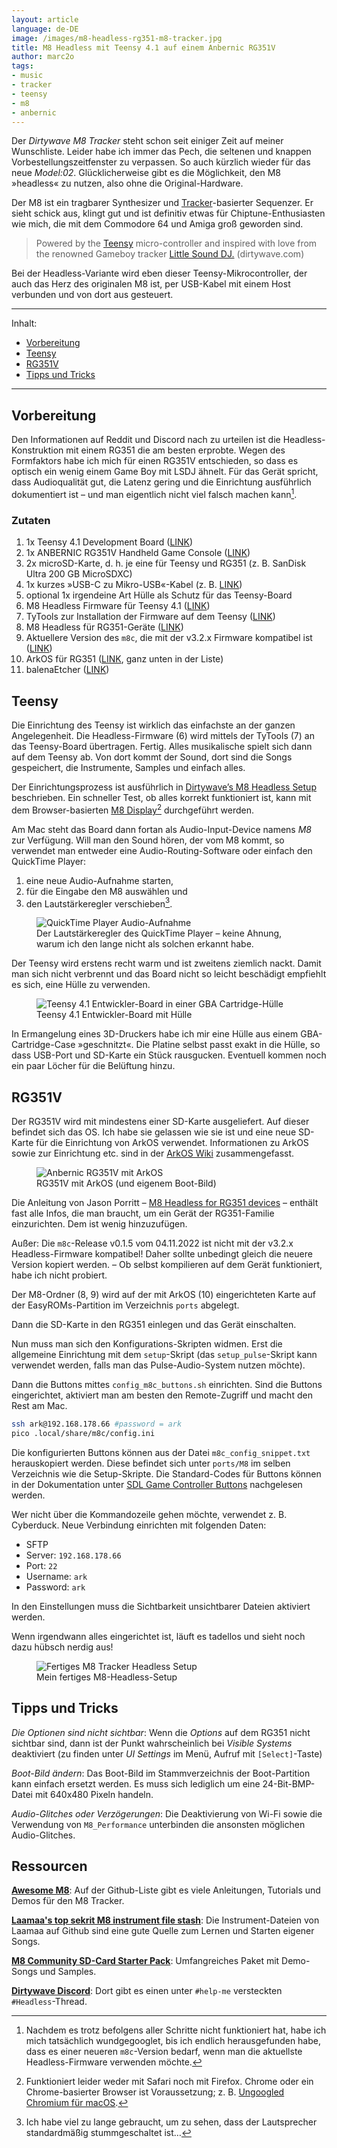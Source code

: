 ```yaml
---
layout: article
language: de-DE
image: /images/m8-headless-rg351-m8-tracker.jpg
title: M8 Headless mit Teensy 4.1 auf einem Anbernic RG351V
author: marc2o
tags:
- music
- tracker
- teensy
- m8
- anbernic
---
```


Der _Dirtywave M8 Tracker_ steht schon seit einiger Zeit auf meiner Wunschliste. Leider habe ich immer das Pech, die seltenen und knappen Vorbestellungs­zeitfenster zu verpassen. So auch kürzlich wieder für das neue _Model:02_. Glücklicherweise gibt es die Möglichkeit, den M8 »headless« zu nutzen, also ohne die Original-Hardware.

<!-- more -->

Der M8 ist ein tragbarer Synthesizer und [Tracker](https://en.wikipedia.org/wiki/Music_tracker)-basierter Sequenzer. Er sieht schick aus, klingt gut und ist definitiv etwas für Chiptune-Enthusiasten wie mich, die mit dem Commodore 64 und Amiga groß geworden sind.

> Powered by the [Teensy](https://www.pjrc.com/teensy/) micro-controller and inspired with love from the renowned Gameboy tracker [Little Sound DJ.](https://www.littlesounddj.com) (dirtywave.com)

Bei der Headless-Variante wird eben dieser Teensy-Mikrocontroller, der auch das Herz des originalen M8 ist, per USB-Kabel mit einem Host verbunden und von dort aus gesteuert.

---

Inhalt:

- [Vorbereitung](#vorbereitung)
- [Teensy](#teensy)
- [RG351V](#rg351v)
- [Tipps und Tricks](#tipps-und-tricks)

---

## Vorbereitung

Den Informationen auf Reddit und Discord nach zu urteilen ist die Headless-Konstruktion mit einem RG351 die am besten erprobte. Wegen des Formfaktors habe ich mich für einen RG351V entschieden, so dass es optisch ein wenig einem Game Boy mit LSDJ ähnelt. Für das Gerät spricht, dass Audioqualität gut, die Latenz gering und die Einrichtung ausführlich dokumentiert ist – und man eigentlich nicht viel falsch machen kann[^1].

### Zutaten

1. 1x Teensy 4.1 Development Board ([LINK](https://www.pjrc.com/store/teensy41.html))
2. 1x ANBERNIC RG351V Handheld Game Console ([LINK](https://anbernic.com/products/anbernic-new-rg351v?variant=40986761298084))
3. 2x microSD-Karte, d. h. je eine für Teensy und RG351 (z. B. SanDisk Ultra 200 GB MicroSDXC)
4. 1x kurzes »USB-C zu Mikro-USB«-Kabel (z. B. [LINK](https://a.aliexpress.com/_EvBSCHX))
5. optional 1x irgendeine Art Hülle als Schutz für das Teensy-Board
6. M8 Headless Firmware für Teensy 4.1 ([LINK](https://github.com/Dirtywave/M8HeadlessFirmware))
7. TyTools zur Installation der Firmware auf dem Teensy ([LINK](https://github.com/Koromix/tytools/releases))
8. M8 Headless für RG351-Geräte ([LINK](https://github.com/jasonporritt/rg351_m8c))
9. Aktuellere Version des `m8c`, die mit der v3.2.x Firmware kompatibel ist ([LINK](https://www.reddit.com/r/RG351/comments/14ruu4t/comment/kiky0it/))
10. ArkOS für RG351 ([LINK](https://github.com/christianhaitian/arkos/wiki), ganz unten in der Liste)
11. balenaEtcher ([LINK](https://etcher.balena.io/))

## Teensy

Die Einrichtung des Teensy ist wirklich das einfachste an der ganzen Angelegenheit. Die Headless-Firmware (6) wird mittels der TyTools (7) an das Teensy-Board übertragen. Fertig. Alles musikalische spielt sich dann auf dem Teensy ab. Von dort kommt der Sound, dort sind die Songs gespeichert, die Instrumente, Samples und einfach alles.

Der Einrichtungs&shy;prozess ist ausführlich in [Dirtywave’s M8 Headless Setup](https://github.com/DirtyWave/M8Docs/blob/main/docs/M8HeadlessSetup.md) beschrieben. Ein schneller Test, ob alles korrekt funktioniert ist, kann mit dem Browser-basierten [M8 Display](https://derkyjadex.github.io/M8WebDisplay/)[^2] durchgeführt werden.

Am Mac steht das Board dann fortan als Audio-Input-Device namens _M8_ zur Verfügung. Will man den Sound hören, der vom M8 kommt, so verwendet man entweder eine Audio-Routing-Software oder einfach den QuickTime Player:

1. eine neue Audio-Aufnahme starten,
2. für die Eingabe den M8 auswählen und
3. den Lautstärkeregler verschieben[^3].

<figure>
<img src="/images/m8-headless-rg351-quicktime-player.png" alt="QuickTime Player Audio-Aufnahme">
<figcaption>Der Lautstärkeregler des QuickTime Player – keine Ahnung, warum ich den lange nicht als solchen erkannt habe.</figcaption>
</figure>

Der Teensy wird erstens recht warm und ist zweitens ziemlich nackt. Damit man sich nicht verbrennt und das Board nicht so leicht beschädigt empfiehlt es sich, eine Hülle zu verwenden.

<figure>
<img src="/images/m8-headless-rg351-teensy.jpg" alt="Teensy 4.1 Entwickler-Board in einer GBA Cartridge-Hülle">
<figcaption>Teensy 4.1 Entwickler-Board mit Hülle</figcaption>
</figure>

In Ermangelung eines 3D-Druckers habe ich mir eine Hülle aus einem GBA-Cartridge-Case »geschnitzt«. Die Platine selbst passt exakt in die Hülle, so dass USB-Port und SD-Karte ein Stück rausgucken. Eventuell kommen noch ein paar Löcher für die Belüftung hinzu.

## RG351V

Der RG351V wird mit mindestens einer SD-Karte ausgeliefert. Auf dieser befindet sich das OS. Ich habe sie gelassen wie sie ist und eine neue SD-Karte für die Einrichtung von ArkOS verwendet. Informationen zu ArkOS sowie zur Einrichtung etc. sind in der [ArkOS Wiki](https://github.com/christianhaitian/arkos/wiki) zusammengefasst.

<figure>
<img src="/images/m8-headless-rg351v-arkos.jpg" alt="Anbernic RG351V mit ArkOS">
<figcaption>RG351V mit ArkOS (und eigenem Boot-Bild)</figcaption>
</figure>

Die Anleitung von Jason Porritt – [M8 Headless for RG351 devices](https://github.com/jasonporritt/rg351_m8c) – enthält fast alle Infos, die man braucht, um ein Gerät der RG351-Familie einzurichten. Dem ist wenig hinzuzufügen.

Außer: Die `m8c`-Release v0.1.5 vom 04.11.2022 ist nicht mit der v3.2.x Headless-Firmware kompatibel! Daher sollte unbedingt gleich die neuere Version kopiert werden. – Ob selbst kompilieren auf dem Gerät funktioniert, habe ich nicht probiert.

Der M8-Ordner (8, 9) wird auf der mit ArkOS (10) eingerichteten Karte auf der EasyROMs-Partition im Verzeichnis `ports` abgelegt.

Dann die SD-Karte in den RG351 einlegen und das Gerät einschalten.

Nun muss man sich den Konfigurations-Skripten widmen. Erst die allgemeine Einrichtung mit dem `setup`-Skript (das `setup_pulse`-Skript kann verwendet werden, falls man das Pulse-Audio-System nutzen möchte).

Dann die Buttons mittes `config_m8c_buttons.sh` einrichten. Sind die Buttons eingerichtet, aktiviert man am besten den Remote-Zugriff und macht den Rest am Mac.

```bash
ssh ark@192.168.178.66 #password = ark
pico .local/share/m8c/config.ini
```

Die konfigurierten Buttons können aus der Datei `m8c_config_snippet.txt` herauskopiert werden. Diese befindet sich unter `ports/M8` im selben Verzeichnis wie die Setup-Skripte. Die Standard-Codes für Buttons können in der Dokumentation unter [SDL Game Controller Buttons](https://wiki.libsdl.org/SDL2/SDL_GameControllerButton) nachgelesen werden.

Wer nicht über die Kommandozeile gehen möchte, verwendet z. B. Cyberduck. Neue Verbindung einrichten mit folgenden Daten:

- SFTP
- Server: `192.168.178.66`
- Port: `22`
- Username: `ark`
- Password: `ark`

In den Einstellungen muss die Sichtbarkeit unsichtbarer Dateien aktiviert werden.

Wenn irgendwann alles eingerichtet ist, läuft es tadellos und sieht noch dazu hübsch nerdig aus!

<figure>
<img src="/images/m8-headless-rg351-m8-tracker.jpg" alt="Fertiges M8 Tracker Headless Setup">
<figcaption>Mein fertiges M8-Headless-Setup</figcaption>
</figure>

## Tipps und Tricks

_Die Optionen sind nicht sichtbar_: Wenn die _Options_ auf dem RG351 nicht sichtbar sind, dann ist der Punkt wahrscheinlich bei _Visible Systems_ deaktiviert (zu finden unter _UI Settings_ im Menü, Aufruf mit `[Select]`-Taste)

_Boot-Bild ändern_: Das Boot-Bild im Stammverzeichnis der Boot-Partition kann einfach ersetzt werden. Es muss sich lediglich um eine 24-Bit-BMP-Datei mit 640x480 Pixeln handeln.

_Audio-Glitches oder Verzögerungen_: Die Deaktivierung von Wi-Fi sowie die Verwendung von `M8_Performance` unterbinden die ansonsten möglichen Audio-Glitches.

## Ressourcen

**[Awesome M8](https://github.com/v3rm0n/awesome-m8)**: Auf der Github-Liste gibt es viele Anleitungen, Tutorials und Demos für den M8 Tracker.

**[Laamaa's top sekrit M8 instrument file stash](https://github.com/laamaa/m8i)**: Die Instrument-Dateien von Laamaa auf Github sind eine gute Quelle zum Lernen und Starten eigener Songs.

**[M8 Community SD-Card Starter Pack](https://ia802505.us.archive.org/1/items/ChipmusicResources/)**: Umfangreiches Paket mit Demo-Songs und Samples.

**[Dirtywave Discord](https://discord.gg/WEavjFNYHh)**: Dort gibt es einen unter `#help-me` versteckten `#Headless`-Thread.

[^1]: Nachdem es trotz befolgens aller Schritte nicht funktioniert hat, habe ich mich tatsächlich wundgegooglet, bis ich endlich herausgefunden habe, dass es einer neueren `m8c`-Version bedarf, wenn man die aktuellste Headless-Firmware verwenden möchte.

[^2]: Funktioniert leider weder mit Safari noch mit Firefox. Chrome oder ein Chrome-basierter Browser ist Voraussetzung; z. B. [Ungoogled Chromium für macOS](https://github.com/ungoogled-software/ungoogled-chromium-macos/releases).
[^3]: Ich habe viel zu lange gebraucht, um zu sehen, dass der Lautsprecher standardmäßig stummgeschaltet ist…

